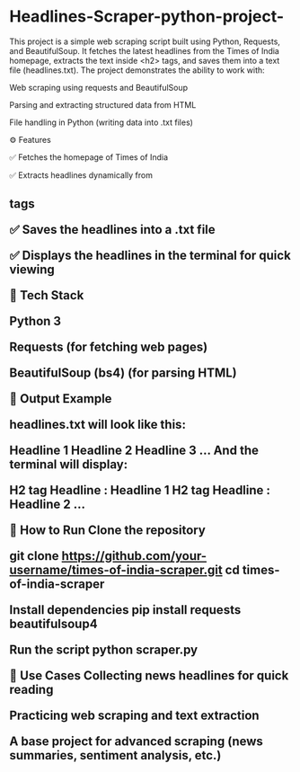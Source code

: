 # Headlines-Scraper-python-project-
This project is a simple web scraping script built using Python, Requests, and BeautifulSoup. It fetches the latest headlines from the Times of India homepage, extracts the text inside &lt;h2> tags, and saves them into a text file (headlines.txt).
The project demonstrates the ability to work with:

Web scraping using requests and BeautifulSoup

Parsing and extracting structured data from HTML

File handling in Python (writing data into .txt files)

⚙️ Features

✅ Fetches the homepage of Times of India

✅ Extracts headlines dynamically from <h2> tags

✅ Saves the headlines into a .txt file

✅ Displays the headlines in the terminal for quick viewing

🚀 Tech Stack

Python 3

Requests (for fetching web pages)

BeautifulSoup (bs4) (for parsing HTML)

📂 Output Example

headlines.txt will look like this:

Headline 1
Headline 2
Headline 3
...
And the terminal will display:

H2 tag Headline : Headline 1
H2 tag Headline : Headline 2
...

🔧 How to Run
Clone the repository

git clone https://github.com/your-username/times-of-india-scraper.git
cd times-of-india-scraper

Install dependencies
pip install requests beautifulsoup4


Run the script
python scraper.py

📌 Use Cases
Collecting news headlines for quick reading

Practicing web scraping and text extraction

A base project for advanced scraping (news summaries, sentiment analysis, etc.)
